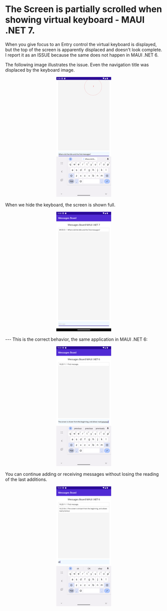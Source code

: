 # The Screen is partially scrolled when showing virtual keyboard - MAUI .NET 7.

When you give focus to an Entry control the virtual keyboard is displayed, but the top of the screen is apparently displaced and doesn't look complete. I report it as an ISSUE because the same does not happen in MAUI .NET 6.

The following image illustrates the issue. Even the navigation title was displaced by the keyboard image.

<p align="center">
    <img src="https://github.com/harveytriana/MauiKeyboardIssues/blob/master/Screens/net7-1.png" width="35%" height="35%">
</p>

When we hide the keyboard, the screen is shown full.

<p align="center">
<img src="https://github.com/harveytriana/MauiKeyboardIssues/blob/master/Screens/net7-2.png" width="35%" height="35%">
</p>
---
This is the correct behavior, the same application in MAUI .NET 6:

<p align="center">
<img src="https://github.com/harveytriana/MauiKeyboardIssues/blob/master/Screens/net6-1.png" width="35%" height="35%">
</p>

You can continue adding or receiving messages without losing the reading of the last additions.

<p align="center">
<img src="https://github.com/harveytriana/MauiKeyboardIssues/blob/master/Screens/net6-2.png" width="35%" height="35%">
</p>



